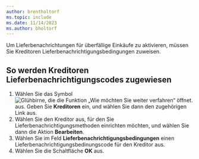 ```yaml
---
author: brentholtorf
ms.topic: include
ms.date: 11/14/2023
ms.author: bholtorf
---
```

Um Lieferbenachrichtungen für überfällige Einkäufe zu aktivieren, müssen Sie Kreditoren Lieferbenachrichtigungsbedingungen zuweisen.  

## So werden Kreditoren Lieferbenachrichtigungscodes zugewiesen  

1. Wählen Sie das Symbol ![Glühbirne, die die Funktion „Wie möchten Sie weiter verfahren“ öffnet.](../../../media/ui-search/search_small.png "Tell me-Funktion") aus. Geben Sie **Kreditoren** ein, und wählen Sie dann den zugehörigen Link aus.  
2. Wählen Sie den Kreditor aus, für den Sie Lieferbenachrichtigungsmethoden einrichten möchten, und wählen Sie dann die Aktion **Bearbeiten**.  
3. Wählen Sie im Feld **Lieferbenachrichtigungsbedingungen** einen Lieferbenachrichtigungsbedinungscode für den Kreditor aus.  
4. Wählen Sie die Schaltfläche **OK** aus.  

